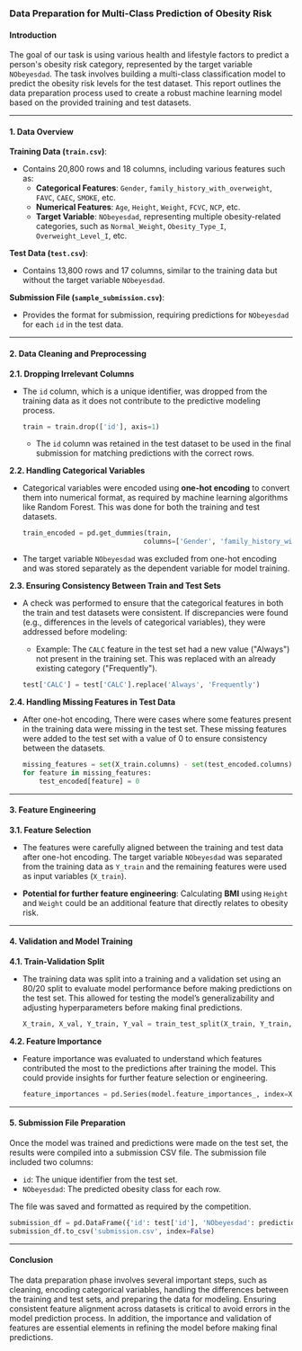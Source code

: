 ### Data Preparation for Multi-Class Prediction of Obesity Risk

#### **Introduction**
The goal of our task is using various health and lifestyle factors to predict a person's obesity risk category, represented by the target variable `NObeyesdad`. The task involves building a multi-class classification model to predict the obesity risk levels for the test dataset. This report outlines the data preparation process used to create a robust machine learning model based on the provided training and test datasets.

---

#### **1. Data Overview**

**Training Data (`train.csv`)**:
- Contains 20,800 rows and 18 columns, including various features such as:
  - **Categorical Features**: `Gender`, `family_history_with_overweight`, `FAVC`, `CAEC`, `SMOKE`, etc.
  - **Numerical Features**: `Age`, `Height`, `Weight`, `FCVC`, `NCP`, etc.
  - **Target Variable**: `NObeyesdad`, representing multiple obesity-related categories, such as `Normal_Weight`, `Obesity_Type_I`, `Overweight_Level_I`, etc.

**Test Data (`test.csv`)**:
- Contains 13,800 rows and 17 columns, similar to the training data but without the target variable `NObeyesdad`.

**Submission File (`sample_submission.csv`)**:
- Provides the format for submission, requiring predictions for `NObeyesdad` for each `id` in the test data.

---

#### **2. Data Cleaning and Preprocessing**

**2.1. Dropping Irrelevant Columns**
- The `id` column, which is a unique identifier, was dropped from the training data as it does not contribute to the predictive modeling process.

  ```python
  train = train.drop(['id'], axis=1)
  ```

  - The `id` column was retained in the test dataset to be used in the final submission for matching predictions with the correct rows.

**2.2. Handling Categorical Variables**
- Categorical variables were encoded using **one-hot encoding** to convert them into numerical format, as required by machine learning algorithms like Random Forest. This was done for both the training and test datasets.

  ```python
  train_encoded = pd.get_dummies(train, 
                                columns=['Gender', 'family_history_with_overweight', 'FAVC', 'CAEC', 'SMOKE', 'SCC', 'CALC', 'MTRANS'])
  ```

- The target variable `NObeyesdad` was excluded from one-hot encoding and was stored separately as the dependent variable for model training.

**2.3. Ensuring Consistency Between Train and Test Sets**
- A check was performed to ensure that the categorical features in both the train and test datasets were consistent. If discrepancies were found (e.g., differences in the levels of categorical variables), they were addressed before modeling:
  
  - Example: The `CALC` feature in the test set had a new value ("Always") not present in the training set. This was replaced with an already existing category ("Frequently").

  ```python
  test['CALC'] = test['CALC'].replace('Always', 'Frequently')
  ```

**2.4. Handling Missing Features in Test Data**
- After one-hot encoding, There were cases where some features present in the training data were missing in the test set. These missing features were added to the test set with a value of 0 to ensure consistency between the datasets.
  
  ```python
  missing_features = set(X_train.columns) - set(test_encoded.columns)
  for feature in missing_features:
      test_encoded[feature] = 0
  ```

---

#### **3. Feature Engineering**
**3.1. Feature Selection**
- The features were carefully aligned between the training and test data after one-hot encoding. The target variable `NObeyesdad` was separated from the training data as `Y_train` and the remaining features were used as input variables (`X_train`).

- **Potential for further feature engineering**: Calculating **BMI** using `Height` and `Weight` could be an additional feature that directly relates to obesity risk.

---

#### **4. Validation and Model Training**
**4.1. Train-Validation Split**
- The training data was split into a training and a validation set using an 80/20 split to evaluate model performance before making predictions on the test set. This allowed for testing the model’s generalizability and adjusting hyperparameters before making final predictions.

  ```python
  X_train, X_val, Y_train, Y_val = train_test_split(X_train, Y_train, test_size=0.2, random_state=28)
  ```

**4.2. Feature Importance**
- Feature importance was evaluated to understand which features contributed the most to the predictions after training the model. This could provide insights for further feature selection or engineering.

  ```python
  feature_importances = pd.Series(model.feature_importances_, index=X_train.columns)
  ```

---

#### **5. Submission File Preparation**
Once the model was trained and predictions were made on the test set, the results were compiled into a submission CSV file. The submission file included two columns:
- `id`: The unique identifier from the test set.
- `NObeyesdad`: The predicted obesity class for each row.

The file was saved and formatted as required by the competition.

```python
submission_df = pd.DataFrame({'id': test['id'], 'NObeyesdad': predictions})
submission_df.to_csv('submission.csv', index=False)
```

---

#### **Conclusion**
The data preparation phase involves several important steps, such as cleaning, encoding categorical variables, handling the differences between the training and test sets, and preparing the data for modeling. Ensuring consistent feature alignment across datasets is critical to avoid errors in the model prediction process. In addition, the importance and validation of features are essential elements in refining the model before making final predictions.
